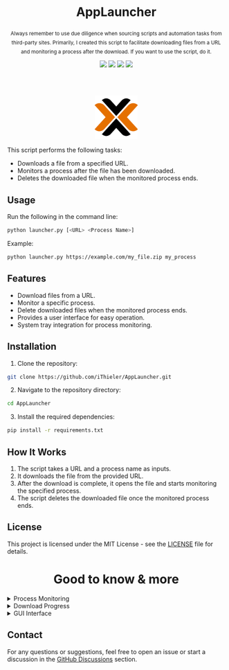 <h1 align="center" id="heading">AppLauncher</h1>

<p align="center"><sub> Always remember to use due diligence when sourcing scripts and automation tasks from third-party sites. Primarily, I created this script to facilitate downloading files from a URL and monitoring a process after the download. If you want to use the script, do it. </sub></p>

<p align="center">
  <a href="https://github.com/iThieler/AppLauncher/blob/master/LICENSE"><img src="https://img.shields.io/badge/license-MIT-blue" ></a>
  <a href="https://github.com/iThieler/iThieler/discussions"><img src="https://img.shields.io/badge/%F0%9F%92%AC-Discussions-orange" /></a>
  <a href="https://github.com/iThieler/AppLauncher/blob/master/CHANGELOG.md"><img src="https://img.shields.io/badge/🔶-Changelog-blue" /></a>
  <a href="https://ko-fi.com/U7U3FUTLF"><img src="https://img.shields.io/badge/%E2%98%95-Buy%20me%20a%20coffee-red" /></a>
</p><br><br>

<p align="center"><img src="https://github.com/home-assistant/brands/blob/master/core_integrations/proxmoxve/icon.png?raw=true" height="100"/></p>

This script performs the following tasks:
- Downloads a file from a specified URL.
- Monitors a process after the file has been downloaded.
- Deletes the downloaded file when the monitored process ends.

## Usage
Run the following in the command line:
```bash
python launcher.py [<URL> <Process Name>]
```
Example:
```bash
python launcher.py https://example.com/my_file.zip my_process
```

## Features
* Download files from a URL.
* Monitor a specific process.
* Delete downloaded files when the monitored process ends.
* Provides a user interface for easy operation.
* System tray integration for process monitoring.

## Installation
1. Clone the repository:
```bash
git clone https://github.com/iThieler/AppLauncher.git
```
2. Navigate to the repository directory:
```bash
cd AppLauncher
```
3. Install the required dependencies:
```bash
pip install -r requirements.txt
```

## How It Works
1. The script takes a URL and a process name as inputs.
2. It downloads the file from the provided URL.
3. After the download is complete, it opens the file and starts monitoring the specified process.
4. The script deletes the downloaded file once the monitored process ends.

## License
This project is licensed under the MIT License - see the [LICENSE](https://github.com/iThieler/AppLauncher/blob/master/LICENSE) file for details.

<h1 align="center" id="heading"> Good to know & more </h1>

<details>
<summary markdown="span"> Process Monitoring </summary>

<h1 align="center" id="heading"> Process Monitoring </h1>
The script uses psutil to monitor the specified process. It checks if the process is running and deletes the downloaded file once the process ends.

Example:
```python
def watch_process(process_name, file_path, stop_event):
    logging.info(f'Searching for process: {process_name}')
    process_pid = None

    while not stop_event.is_set() and process_pid is None:
        for process in psutil.process_iter(['pid', 'name']):
            if process_name.lower() in process.name().lower():
                process_pid = process.pid
                process_name_found = process.name()
                break
        time.sleep(1)

    if process_pid is None:
        logging.error(f'Process {process_name} not found.')
        return

    logging.info(f'Process found: {process_name_found} (PID: {process_pid})')

    while not stop_event.is_set():
        if not psutil.pid_exists(process_pid):
            break
        time.sleep(1)

    logging.info(f'{process_name_found} (PID: {process_pid}) has ended.')
    if os.path.exists(file_path):
        os.remove(file_path)
        logging.info(f'File deleted: {file_path}')
    logging.info('Process monitoring ended.')
    os._exit(0)  # Exit the script immediately
```
</details>

<details>
<summary markdown="span"> Download Progress </summary>
<h1 align="center" id="heading"> Download Progress </h1>
The script uses a progress bar to show the download progress. It updates the progress bar as the file is being downloaded.

Example:
```python
def download_file(url, dest_folder, progress_queue, on_complete):
    try:
        with requests.get(url, stream=True) as r:
            r.raise_for_status()
            total_length = int(r.headers.get('content-length', 0))
            progress = 0
            with open(dest_folder, 'wb') as f:
                for chunk in r.iter_content(chunk_size=8192):
                    if chunk:
                        f.write(chunk)
                        progress += len(chunk)
                        progress_queue.put(progress * 100 // total_length)
        logging.info(f'Successfully downloaded: {dest_folder}')
        on_complete()
    except requests.RequestException as e:
        logging.error(f'Error downloading file from {url}: {e}')
        raise ValueError(f'Error downloading file from {url}: {e}')
```
</details>

<details>
<summary markdown="span"> GUI Interface </summary>
<h1 align="center" id="heading"> GUI Interface </h1>
The script includes a graphical user interface (GUI) using Tkinter. The GUI allows users to input the URL and process name, and to start the download and monitoring process.

Example:
```python
def start_download(url, process_name):
    global root
    temp_file = os.path.join(tempfile.gettempdir(), 'downloaded_file.exe')

    root = tk.Tk()
    root.title("der iThieler - Applauncher")
    root.geometry("400x300")
    root.resizable(False, False)
    root.iconbitmap(get_resource_path("logo.ico"))

    progress_var = tk.IntVar()
    progress_queue = Queue()

    ttk.Label(root, text="Download URL:").pack(pady=5)
    url_entry = ttk.Entry(root, width=50)
    url_entry.pack(pady=5)

    url_error_label = ttk.Label(root, text="", foreground="red")
    url_error_label.pack(pady=5)

    ttk.Label(root, text="Process Name:").pack(pady=5)
    process_entry = ttk.Entry(root, width=50)
    process_entry.pack(pady=5)

    process_error_label = ttk.Label(root, text="", foreground="red")
    process_error_label.pack(pady=5)

    ttk.Label(root, text="Download Progress").pack(pady=5)
    progress_bar = ttk.Progressbar(root, orient="horizontal", length=350, mode="determinate", variable=progress_var)
    progress_bar.pack(pady=5)

    def validate_entries(event=None):
        url = url_entry.get()
        process_name = process_entry.get()
        url_error_message = validate_url(url)
        process_error_message = validate_process_name(process_name)
        url_error_label.config(text=url_error_message)
        process_error_label.config(text=process_error_message)
        start_button.config(state="normal" if not url_error_message and not process_error_message else "disabled")

    url_entry.bind("<KeyRelease>", validate_entries)
    process_entry.bind("<KeyRelease>", validate_entries)

    def start_download_from_gui():
        url = url_entry.get()
        process_name = process_entry.get()
        error_message = validate_url(url)
        if error_message:
            url_error_label.config(text=error_message)
        else:
            stop_event = threading.Event()
            threading.Thread(target=open_file_and_watch, args=(url, process_name, temp_file, progress_queue, stop_event)).start()
            start_button.config(state="disabled")
            update_progress_bar()

    start_button = ttk.Button(root, text="Start Download", command=start_download_from_gui, state="disabled")
    start_button.pack(pady=5)

    def update_progress_bar():
        try:
            while True:
                progress = progress_queue.get_nowait()
                progress_var.set(progress)
        except Empty:
            pass
        root.after(100, update_progress_bar)

    update_progress_bar()
    root.mainloop()
```
</details>

## Contact
For any questions or suggestions, feel free to open an issue or start a discussion in the [GitHub Discussions](https://github.com/iThieler/iThieler/discussions) section.
